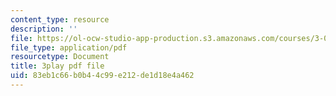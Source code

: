 ```yaml
---
content_type: resource
description: ''
file: https://ol-ocw-studio-app-production.s3.amazonaws.com/courses/3-091sc-introduction-to-solid-state-chemistry-fall-2010/83eb1c66b0b44c99e212de1d18e4a462_VL0pw-yVgjM.pdf
file_type: application/pdf
resourcetype: Document
title: 3play pdf file
uid: 83eb1c66-b0b4-4c99-e212-de1d18e4a462
---
```

